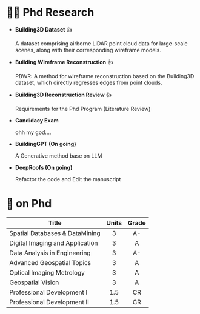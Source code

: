 # 🕵️‍♂️ Phd Research
- **Building3D Dataset** 👍

    A dataset comprising airborne LiDAR point cloud data for large-scale scenes, along with their corresponding wireframe models.

- **Building Wireframe Reconstruction** 👍

  PBWR: A method for wireframe reconstruction based on the Building3D dataset, which directly regresses edges from point clouds.

- **Building3D Reconstruction Review** 👍

  Requirements for the Phd Program (Literature Review)

- **Candidacy Exam** 

  ohh my god....

- **BuildingGPT (On going)**

  A Generative method base on LLM

- **DeepRoofs (On going)**

  Refactor the code and Edit the manuscript

# 📖 on Phd

| Title                          | Units | Grade |
|--------------------------------|:---:|:---:|
| Spatial Databases & DataMining | 3     | A-    |
| Digital Imaging and Application | 3     | A     |
| Data Analysis in Engineering   | 3     | A-    |
| Advanced Geospatial Topics     | 3     | A     |
| Optical Imaging Metrology      | 3     | A     |
| Geospatial Vision              | 3     | A     |
| Professional Development I     | 1.5   | CR     |
| Professional Development II    | 1.5   | CR     |
